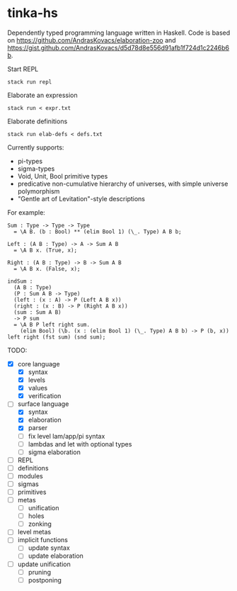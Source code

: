 # tinka-hs

Dependently typed programming language written in Haskell.
Code is based on https://github.com/AndrasKovacs/elaboration-zoo and https://gist.github.com/AndrasKovacs/d5d78d8e556d91afb1f724d1c2246b6b.

Start REPL
```
stack run repl
```

Elaborate an expression
```
stack run < expr.txt
```

Elaborate definitions
```
stack run elab-defs < defs.txt
```

Currently supports:
- pi-types
- sigma-types
- Void, Unit, Bool primitive types
- predicative non-cumulative hierarchy of universes, with simple universe polymorphism
- "Gentle art of Levitation"-style descriptions

For example:
```
Sum : Type -> Type -> Type
  = \A B. (b : Bool) ** (elim Bool 1) (\_. Type) A B b;

Left : (A B : Type) -> A -> Sum A B
  = \A B x. (True, x);

Right : (A B : Type) -> B -> Sum A B
  = \A B x. (False, x);

indSum :
  (A B : Type)
  (P : Sum A B -> Type)
  (left : (x : A) -> P (Left A B x))
  (right : (x : B) -> P (Right A B x))
  (sum : Sum A B)
  -> P sum
  = \A B P left right sum.
    (elim Bool) (\b. (x : (elim Bool 1) (\_. Type) A B b) -> P (b, x)) left right (fst sum) (snd sum);
```

TODO:
- [x] core language
  - [x] syntax
  - [x] levels
  - [x] values
  - [x] verification
- [ ] surface language
  - [x] syntax
  - [x] elaboration
  - [x] parser
  - [ ] fix level lam/app/pi syntax
  - [ ] lambdas and let with optional types
  - [ ] sigma elaboration
- [ ] REPL
- [ ] definitions
- [ ] modules
- [ ] sigmas
- [ ] primitives
- [ ] metas
  - [ ] unification
  - [ ] holes
  - [ ] zonking
- [ ] level metas
- [ ] implicit functions
  - [ ] update syntax
  - [ ] update elaboration
- [ ] update unification
  - [ ] pruning
  - [ ] postponing
